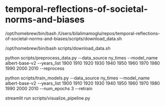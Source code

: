 # temporal-reflections-of-societal-norms-and-biases



/opt/homebrew/bin/bash /Users/bilalimamoglu/repos/temporal-reflections-of-societal-norms-and-biases/scripts/download_data.sh


/opt/homebrew/bin/bash scripts/download_data.sh


python scripts/preprocess_data.py --data_source ny_times --model_name albert-base-v2 --years_list 1900 1910 1920 1930 1940 1950 1960 1970 1980 1990 2000 2010 --reprocess

python scripts/train_models.py --data_source ny_times --model_name albert-base-v2 --years_list 1900 1910 1920 1930 1940 1950 1960 1970 1980 1990 2000 2010 --num_epochs 3 --retrain

streamlit run scripts/visualize_pipeline.py

